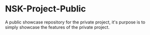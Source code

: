 # NSK-Project-Public
A public showcase repository for the private project, it's purpose is to simply showcase the features of the private project.
